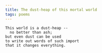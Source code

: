 ```yaml
---
title: The dust-heap of this mortal world
tags: poems
---
```


    This world is a dust-heap --
      no better than ash;
    but even dust can be used
    to write out words of such import
    that it changes everything.
